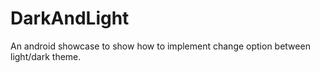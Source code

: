 DarkAndLight
================

An android showcase to show how to implement change option between light/dark theme.
